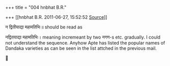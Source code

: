 +++
title = "004 hnbhat B.R."

+++
[[hnbhat B.R.	2011-06-27, 15:52:52 [Source](https://groups.google.com/g/samskrita/c/qCpXNCMcRtI)]]



न द्वितीयाद्या महामतिभिः॥ should be read as



नद्वितयाद्या महामतिभिः। meaning incremeant by two नगण-s etc. gradually. I could not understand the sequence. Anyhow Apte has listed the popular names of Dandaka varieties as can be seen in the list attched in the previous mail.




